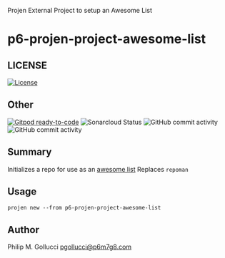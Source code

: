 Projen External Project to setup an Awesome List

# p6-projen-project-awesome-list

## LICENSE

[![License](https://img.shields.io/badge/License-Apache%202.0-yellowgreen.svg)](https://opensource.org/licenses/Apache-2.0)

## Other

[![Gitpod ready-to-code](https://img.shields.io/badge/Gitpod-ready--to--code-blue?logo=gitpod)](https://gitpod.io/#https://github.com/p6m7g8/p6-projen-p) ![Sonarcloud Status](https://sonarcloud.io/api/project_badges/measure?project=p6m7g8_p6-projen-project-awesome-list&metric=alert_status) ![GitHub commit activity](https://img.shields.io/github/commit-activity/y/p6m7g8/p6-projen-project-awesome-list) ![GitHub commit activity](https://img.shields.io/github/commit-activity/m/p6m7g8/p6-projen-project-awesome-list)

## Summary

Initializes a repo for use as an [awesome list](https://github.com/topics/awesome-list) Replaces `repoman`

## Usage

```shell
projen new --from p6-projen-project-awesome-list
```

## Author

Philip M. Gollucci [pgollucci@p6m7g8.com](mailto:pgollucci@p6m7g8.com)
